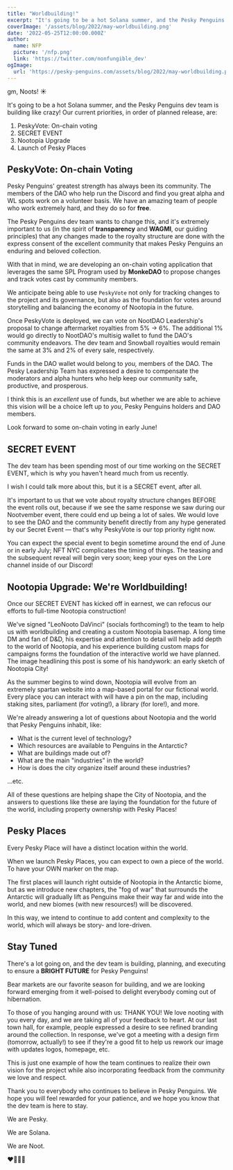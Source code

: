 ```yaml
---
title: "Worldbuilding!"
excerpt: "It's going to be a hot Solana summer, and the Pesky Penguins dev team is building like crazy! Our current priorities are: PeskyVote, SPECIAL EVENT, Nootopia Upgrade, and..."
coverImage: '/assets/blog/2022/may-worldbuilding.png'
date: '2022-05-25T12:00:00.000Z'
author:
  name: NFP
  picture: '/nfp.png'
  link: 'https://twitter.com/nonfungible_dev'
ogImage:
  url: 'https://pesky-penguins.com/assets/blog/2022/may-worldbuilding.png'
---
```


gm, Noots! ☀️

It's going to be a hot Solana summer, and the Pesky Penguins dev team is building like crazy! Our current priorities, in order of planned release, are:

1. PeskyVote: On-chain voting
2. SECRET EVENT
3. Nootopia Upgrade
4. Launch of Pesky Places

## PeskyVote: On-chain Voting
Pesky Penguins' greatest strength has always been its community.
The members of the DAO who help run the Discord and find you great alpha and WL spots work on a volunteer basis.
We have an amazing team of people who work extremely hard, and they do so for **free**.

The Pesky Penguins dev team wants to change this, and it's extremely important to us (in the spirit of **transparency** and **WAGMI**, our guiding principles)
that any changes made to the royalty structure are done with the express consent of the excellent community that makes Pesky Penguins an enduring and beloved collection.

With that in mind, we are developing an on-chain voting application that leverages the same SPL Program used by **MonkeDAO** to propose changes and track votes cast by community members.

We anticipate being able to use `PeskyVote` not only for tracking changes to the project and its governance,
but also as the foundation for votes around storytelling and balancing the economy of Nootopia in the future.

Once PeskyVote is deployed, we can vote on NootDAO Leadership's proposal to change aftermarket royalties from 5% -> 6%.
The additional 1% would go directly to NootDAO's multisig wallet to fund the DAO's community endeavors.
The dev team and Snowball royalties would remain the same at 3% and 2% of every sale, respectively.

Funds in the DAO wallet would belong to _you,_ members of the DAO.
The Pesky Leadership Team has expressed a desire to compensate the moderators and alpha hunters
who help keep our community safe, productive, and prosperous.

I think this is an _excellent_ use of funds, but whether we are able to achieve this vision will be a choice left up to *you*,
Pesky Penguins holders and DAO members.

Look forward to some on-chain voting in early June!

## SECRET EVENT
The dev team has been spending most of our time working on the SECRET EVENT, which is why you haven't heard much from us recently.

I wish I could talk more about this, but it is a SECRET event, after all.

It's important to us that we vote about royalty structure changes BEFORE the event rolls out,
because if we see the same response we saw during our Nootvember event, there could end up being a lot of sales.
We would love to see the DAO and the community benefit directly from any hype generated by our
Secret Event &mdash; that's why PeskyVote is our top priority right now.

You can expect the special event to begin sometime around the end of June or in early July;
NFT NYC complicates the timing of things.
The teasing and the subsequent reveal will begin very soon; keep your eyes on the Lore channel inside of our Discord!

## Nootopia Upgrade: We're Worldbuilding!
Once our SECRET EVENT has kicked off in earnest, we can refocus our efforts to full-time Nootopia construction!

We've signed "LeoNooto DaVinci" (socials forthcoming!) to the team to help us with worldbuilding and creating a custom Nootopia basemap.
A long time DM and fan of D&D, his expertise and attention to detail will help add depth to the world of Nootopia,
and his experience building custom maps for campaigns forms the foundation of the interactive world we have planned.
The image headlining this post is some of his handywork: an early sketch of Nootopia City!

As the summer begins to wind down, Nootopia will evolve from an extremely spartan website into a map-based portal for our fictional world.
Every place you can interact with will have a pin on the map, including staking sites, parliament (for voting!), a library (for lore!), and more.

We're already answering a lot of questions about Nootopia and the world that Pesky Penguins inhabit, like:

+ What is the current level of technology?
+ Which resources are available to Penguins in the Antarctic?
+ What are buildings made out of?
+ What are the main "industries" in the world?
+ How is does the city organize itself around these industries?

...etc.

All of these questions are helping shape the City of Nootopia,
and the answers to questions like these are laying the foundation for the future of the world,
including property ownership with Pesky Places!

## Pesky Places
Every Pesky Place will have a distinct location within the world.

When we launch Pesky Places, you can expect to own a piece of the world.
To have your OWN marker on the map.

The first places will launch right outside of Nootopia in the Antarctic biome,
but as we introduce new chapters, the "fog of war" that surrounds the Antarctic
will gradually lift as Penguins make their way far and wide into the world,
and new biomes (with new resources!) will be discovered.

In this way, we intend to continue to add content and complexity to the world,
which will always be story- and lore-driven.

## Stay Tuned
There's a lot going on, and the dev team is building, planning, and executing to ensure a **BRIGHT FUTURE** for Pesky Penguins!

Bear markets are our favorite season for building, and we are looking forward emerging from it well-poised to delight everybody coming out of hibernation.

To those of you hanging around with us: THANK YOU!
We love nooting with you every day, and we are taking all of your feedback to heart.
At our last town hall, for example, people expressed a desire to see refined branding around the collection.
In response, we've got a meeting with a design firm (tomorrow, actually!) to see if they're a good fit to help us rework our image with updates logos, homepage, etc.

This is just one example of how the team continues to realize their own vision for the project
while also incorporating feedback from the community we love and respect.

Thank you to everybody who continues to believe in Pesky Penguins.
We hope you will feel rewarded for your patience, and we hope you know that the dev team is here to stay.

We are Pesky.

We are Solana.

We are Noot.

❤️🐧🚀🌔
